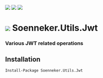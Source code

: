 [![](https://img.shields.io/nuget/v/Soenneker.Utils.Jwt.svg?style=for-the-badge)](https://www.nuget.org/packages/Soenneker.Utils.Jwt/)
[![](https://img.shields.io/github/actions/workflow/status/soenneker/soenneker.utils.jwt/publish-package.yml?style=for-the-badge)](https://github.com/soenneker/soenneker.utils.jwt/actions/workflows/publish-package.yml)
[![](https://img.shields.io/nuget/dt/Soenneker.Utils.Jwt.svg?style=for-the-badge)](https://www.nuget.org/packages/Soenneker.Utils.Jwt/)

# ![](https://user-images.githubusercontent.com/4441470/224455560-91ed3ee7-f510-4041-a8d2-3fc093025112.png) Soenneker.Utils.Jwt
### Various JWT related operations

## Installation

```
Install-Package Soenneker.Utils.Jwt
```
